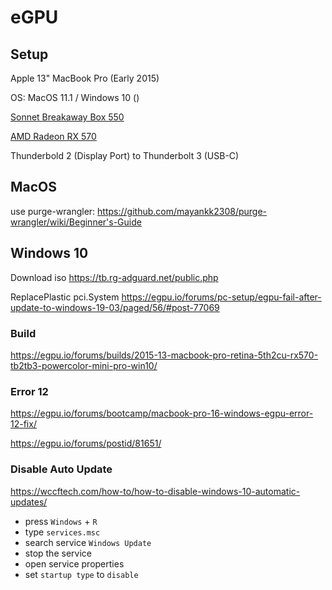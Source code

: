# eGPU

## Setup

Apple 13" MacBook Pro (Early 2015)

OS: MacOS 11.1 / Windows 10 ()

[Sonnet Breakaway Box 550](https://www.cyberport.de/pc-und-zubehoer/komponenten/grafikkarten/sonnet/pdp/2c07-004/sonnet-egfx-breakaway-box-550-one-fhfd-x16-graka-slot-gpu-550w-tb3.html)

[AMD Radeon RX 570](https://www.cyberport.de/gaming/gaming-komponenten/sapphire-technologies/pdp/2e01-7jc/sapphire-amd-radeon-rx-570-pulse-8gb-gddr5-gaming-grafikkarte-hdmi-dp-dvi.html)

Thunderbold 2 (Display Port) to Thunderbolt 3 (USB-C)

## MacOS

use purge-wrangler: https://github.com/mayankk2308/purge-wrangler/wiki/Beginner's-Guide



## Windows 10

Download iso https://tb.rg-adguard.net/public.php

ReplacePlastic pci.System https://egpu.io/forums/pc-setup/egpu-fail-after-update-to-windows-19-03/paged/56/#post-77069

### Build

https://egpu.io/forums/builds/2015-13-macbook-pro-retina-5th2cu-rx570-tb2tb3-powercolor-mini-pro-win10/

### Error 12

https://egpu.io/forums/bootcamp/macbook-pro-16-windows-egpu-error-12-fix/

 
https://egpu.io/forums/postid/81651/
 
### Disable Auto Update

https://wccftech.com/how-to/how-to-disable-windows-10-automatic-updates/

- press `Windows` + `R`
- type `services.msc`
- search service `Windows Update`
- stop the service
- open service properties
- set `startup type` to `disable`


